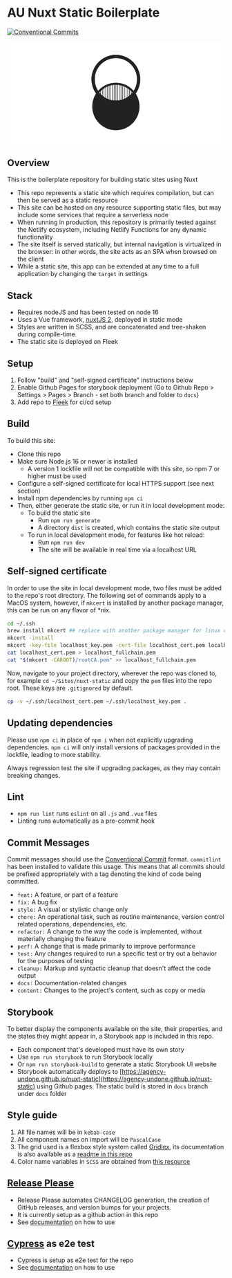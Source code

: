# AU Nuxt Static Boilerplate

[![Conventional Commits](https://img.shields.io/badge/Conventional%20Commits-1.0.0-%23FE5196?logo=conventionalcommits&logoColor=white)](https://conventionalcommits.org)

![Nuxt Static banner](https://raw.githubusercontent.com/agency-undone/nuxt-static/develop/static/images/open-graph.png)

## Overview

This is the boilerplate repository for building static sites using Nuxt

- This repo represents a static site which requires compilation, but can then be served as a static resource
- This site can be hosted on any resource supporting static files, but may include some services that require a serverless node
- When running in production, this repository is primarily tested against the Netlify ecosystem, including Netlify Functions for any dynamic functionality
- The site itself is served statically, but internal navigation is virtualized in the browser: in other words, the site acts as an SPA when browsed on the client
- While a static site, this app can be extended at any time to a full application by changing the `target` in settings


## Stack

- Requires nodeJS and has been tested on node 16
- Uses a Vue framework, [nuxtJS 2](https://nuxtjs.org/), deployed in static mode
- Styles are written in SCSS, and are concatenated and tree-shaken during compile-time
- The static site is deployed on Fleek


## Setup

1) Follow "build" and "self-signed certificate" instructions below
2) Enable Github Pages for storybook deployment (Go to Github Repo > Settings > Pages > Branch - set both branch and folder to `docs`)
3) Add repo to [Fleek](https://docs.fleek.co/) for ci/cd setup


## Build

To build this site:
- Clone this repo
- Make sure Node.js 16 or newer is installed
  - A version 1 lockfile will not be compatible with this site, so npm 7 or higher must be used
- Configure a self-signed certificate for local HTTPS support (see next section)
- Install npm dependencies by running `npm ci`
- Then, either generate the static site, or run it in local development mode:
  - To build the static site
    - Run `npm run generate`
    - A directory `dist` is created, which contains the static site output
  - To run in local development mode, for features like hot reload:
    - Run `npm run dev`
    - The site will be available in real time via a localhost URL


## Self-signed certificate

In order to use the site in local development mode, two files must be added to the repo's root directory. The following set of commands apply to a MacOS system, however, if `mkcert` is installed by another package manager, this can be run on any flavor of *nix. 

```zsh
cd ~/.ssh
brew install mkcert ## replace with another package manager for linux distro
mkcert -install
mkcert -key-file localhost_key.pem -cert-file localhost_cert.pem localhost 127.0.0.1
cat localhost_cert.pem > localhost_fullchain.pem
cat "$(mkcert -CAROOT)/rootCA.pem" >> localhost_fullchain.pem
```

Now, navigate to your project directory, wherever the repo was cloned to, for example `cd ~/Sites/nuxt-static` and copy the `pem` files into the repo root. These keys are `.gitignored` by default.

```zsh
cp -v ~/.ssh/localhost_cert.pem ~/.ssh/localhost_key.pem .
```


## Updating dependencies

Please use `npm ci` in place of `npm i` when not explicitly upgrading dependencies. `npm ci` will only install versions of packages provided in the lockfile, leading to more stability. 

Always regression test the site if upgrading packages, as they may contain breaking changes.


## Lint

- `npm run lint` runs `eslint` on all `.js` and `.vue` files
- Linting runs automatically as a pre-commit hook


## Commit Messages

Commit messages should use the [Conventional Commit](https://www.conventionalcommits.org/en/v1.0.0/) format. `commitlint` has been installed to validate this usage. This means that all commits should be prefixed appropriately with a tag denoting the kind of code being committed.

- `feat:` A feature, or part of a feature
- `fix:` A bug fix
- `style:` A visual or stylistic change only
- `chore:` An operational task, such as routine maintenance, version control related operations, dependencies, etc.
- `refactor:` A change to the way the code is implemented, without materially changing the feature
- `perf:` A change that is made primarily to improve performance
- `test:` Any changes required to run a specific test or try out a behavior for the purposes of testing
- `cleanup:` Markup and syntactic cleanup that doesn't affect the code output
- `docs:` Documentation-related changes
- `content:` Changes to the project's content, such as copy or media


## Storybook

To better display the components available on the site, their properties, and the states they might appear in, a Storybook app is included in this repo.

- Each component that's developed must have its own story
- Use `npm run storybook` to run Storybook locally
- Or `npm run storybook-build` to generate a static Storybook UI website
- Storybook automatically deploys to [https://agency-undone.github.io/nuxt-static](https://agency-undone.github.io/nuxt-static) using Github pages. The static build is stored in `docs` branch under `docs` folder


## Style guide

1. All file names will be in `kebab-case`
2. All component names on import will be `PascalCase`
3. The grid used is a flexbox style system called [Gridlex](https://gridlex.devlint.fr/), its documentation is also available as a [readme in this repo](packages/site/assets/scss/grid/README.md)
4. Color name variables in `SCSS` are obtained from [this resource](https://chir.ag/projects/name-that-color/)


## [Release Please](https://github.com/googleapis/release-please)

- Release Please automates CHANGELOG generation, the creation of GitHub releases, and version bumps for your projects. 
- It is currently setup as a github action in this repo
- See [documentation](https://github.com/googleapis/release-please) on how to use


## [Cypress](https://go.cypress.io/) as e2e test

- Cypress is setup as e2e test for the repo
- See [documentation](https://go.cypress.io/) on how to use
